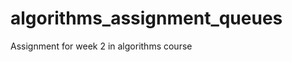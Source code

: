 algorithms_assignment_queues
============================

Assignment for week 2 in algorithms course 
